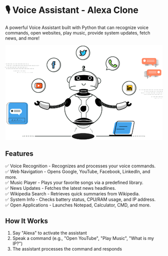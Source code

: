 # 🎙️ Voice Assistant - Alexa Clone
A powerful Voice Assistant built with Python that can recognize voice commands, open websites, play music, provide system updates, fetch news, and more!

![img alt](https://github.com/Tridibesh-033/Voice_Assistant-Alexa/blob/main/va.png?raw=true)

## Features  
✅ Voice Recognition - Recognizes and processes your voice commands.  
✅ Web Navigation - Opens Google, YouTube, Facebook, LinkedIn, and more.  
✅ Music Player - Plays your favorite songs via a predefined library.  
✅ News Updates - Fetches the latest news headlines.  
✅ Wikipedia Search - Retrieves quick summaries from Wikipedia.  
✅ System Info - Checks battery status, CPU/RAM usage, and IP address.  
✅ Open Applications - Launches Notepad, Calculator, CMD, and more.  

## How It Works
1.	Say "Alexa" to activate the assistant
2.	Speak a command (e.g., "Open YouTube", "Play Music", "What is my IP?")
3.	The assistant processes the command and responds



